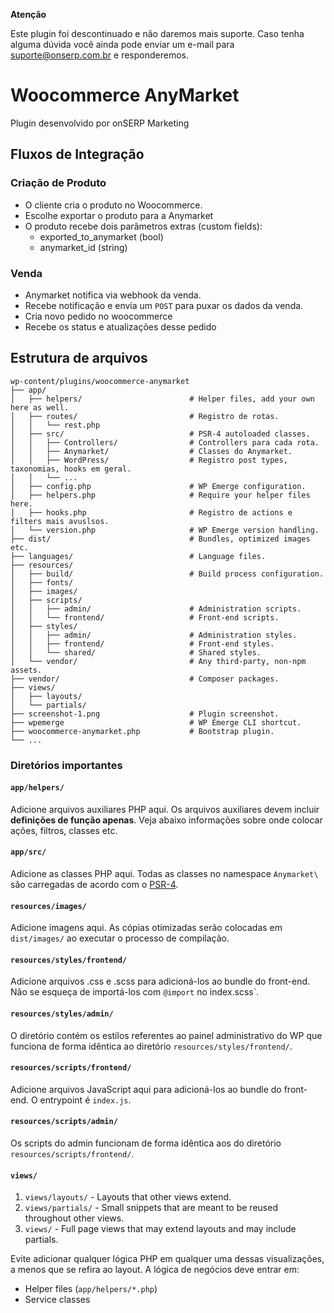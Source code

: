 **Atenção**

Este plugin foi descontinuado e não daremos mais suporte. Caso tenha alguma dúvida você ainda pode enviar um e-mail para suporte@onserp.com.br e responderemos.


# Woocommerce AnyMarket

Plugin desenvolvido por onSERP Marketing

## Fluxos de Integração

### Criação de Produto

-   O cliente cria o produto no Woocommerce.
-   Escolhe exportar o produto para a Anymarket
-   O produto recebe dois parãmetros extras (custom fields):
    -   exported_to_anymarket (bool)
    -   anymarket_id (string)

### Venda

-   Anymarket notifica via webhook da venda.
-   Recebe notificação e envia um `POST` para puxar os dados da venda.
-   Cria novo pedido no woocommerce
-   Recebe os status e atualizações desse pedido

## Estrutura de arquivos

```
wp-content/plugins/woocommerce-anymarket
├── app/
│   ├── helpers/              			# Helper files, add your own here as well.
│   ├── routes/               			# Registro de rotas.
│   │   └── rest.php
│   ├── src/                  			# PSR-4 autoloaded classes.
│   │   ├── Controllers/      			# Controllers para cada rota.
│   │   ├── Anymarket/        			# Classes do Anymarket.
│   │   ├── WordPress/        			# Registro post types, taxonomias, hooks em geral.
│   │   └── ...
│   ├── config.php            			# WP Emerge configuration.
│   ├── helpers.php           			# Require your helper files here.
│   ├── hooks.php             			# Registro de actions e filters mais avuslsos.
│   └── version.php           			# WP Emerge version handling.
├── dist/                     			# Bundles, optimized images etc.
├── languages/                			# Language files.
├── resources/
│   ├── build/                			# Build process configuration.
│   ├── fonts/
│   ├── images/
│   ├── scripts/
│   │   ├── admin/            			# Administration scripts.
│   │   └── frontend/         			# Front-end scripts.
│   ├── styles/
│   │   ├── admin/            			# Administration styles.
│   │   ├── frontend/         			# Front-end styles.
│   │   └── shared/           			# Shared styles.
│   └── vendor/              			# Any third-party, non-npm assets.
├── vendor/                   			# Composer packages.
├── views/
│   ├── layouts/
│   └── partials/
├── screenshot-1.png          			# Plugin screenshot.
├── wpemerge                  			# WP Emerge CLI shortcut.
├── woocommerce-anymarket.php           # Bootstrap plugin.
└── ...
```

### Diretórios importantes

#### `app/helpers/`

Adicione arquivos auxiliares PHP aqui. Os arquivos auxiliares devem incluir __definições de função apenas__. Veja abaixo informações sobre onde colocar ações, filtros, classes etc.

#### `app/src/`

Adicione as classes PHP aqui. Todas as classes no namespace `Anymarket\` são carregadas de acordo com o [PSR-4](http://www.php-fig.org/psr/psr-4/).

#### `resources/images/`

Adicione imagens aqui. As cópias otimizadas serão colocadas em `dist/images/` ao executar o processo de compilação.

#### `resources/styles/frontend/`

Adicione arquivos .css e .scss para adicioná-los ao bundle do front-end. Não se esqueça de importá-los com `@import` no index.scss`.

#### `resources/styles/admin/`

O diretório contém os estilos referentes ao painel administrativo do WP que funciona de forma idêntica ao diretório `resources/styles/frontend/`.

#### `resources/scripts/frontend/`

Adicione arquivos JavaScript aqui para adicioná-los ao bundle do front-end. O entrypoint é `index.js`.

#### `resources/scripts/admin/`

Os scripts do admin funcionam de forma idêntica aos do diretório `resources/scripts/frontend/`.

#### `views/`

1. `views/layouts/` - Layouts that other views extend.
2. `views/partials/` - Small snippets that are meant to be reused throughout other views.
3. `views/` - Full page views that may extend layouts and may include partials.

Evite adicionar qualquer lógica PHP em qualquer uma dessas visualizações, a menos que se refira ao layout. A lógica de negócios deve entrar em:
- Helper files (`app/helpers/*.php`)
- Service classes
